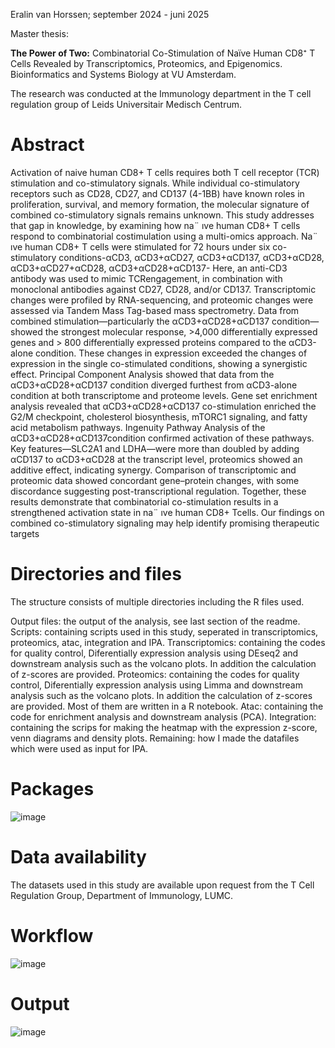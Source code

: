 Eralin van Horssen; september 2024 - juni 2025

Master thesis:

**The Power of Two:** Combinatorial Co-Stimulation of Naïve Human CD8⁺ T Cells Revealed by Transcriptomics, Proteomics, and Epigenomics. 
Bioinformatics and Systems Biology at VU Amsterdam. 

The research was conducted at the Immunology department in the T cell regulation group of Leids Universitair Medisch Centrum.

# Abstract
Activation of naive human CD8+ T cells requires both T cell receptor (TCR) stimulation and co-stimulatory signals. While individual co-stimulatory receptors such as CD28, CD27, and CD137 (4-1BB) have known roles in proliferation, survival, and memory formation, the molecular signature of combined co-stimulatory signals remains unknown. This study addresses that gap in knowledge, by examining how na¨ ıve human CD8+ T cells respond to combinatorial costimulation using a multi-omics approach. Na¨ ıve human CD8+ T cells were stimulated for 72 hours under six co-stimulatory conditions-αCD3, αCD3+αCD27, αCD3+αCD137, αCD3+αCD28, αCD3+αCD27+αCD28, αCD3+αCD28+αCD137- Here, an anti-CD3 antibody was used to mimic TCRengagement, in combination with monoclonal antibodies against CD27, CD28, and/or CD137. Transcriptomic changes were profiled by RNA-sequencing, and proteomic changes were assessed via Tandem Mass Tag-based mass spectrometry. Data from combined stimulation—particularly the αCD3+αCD28+αCD137 condition— showed the strongest molecular response, >4,000 differentially expressed genes and > 800 differentially expressed proteins compared to the αCD3-alone condition. These changes in expression exceeded the changes of expression in the single co-stimulated conditions, showing a synergistic effect. Principal Component Analysis showed that data from the αCD3+αCD28+αCD137 condition diverged furthest from αCD3-alone condition at both transcriptome and proteome levels. Gene set enrichment analysis revealed that αCD3+αCD28+αCD137 co-stimulation enriched the G2/M checkpoint, cholesterol biosynthesis, mTORC1 signaling, and fatty acid metabolism pathways. Ingenuity Pathway Analysis of the αCD3+αCD28+αCD137condition confirmed activation of these pathways. Key features—SLC2A1 and LDHA—were more than doubled by adding αCD137 to αCD3+αCD28 at the transcript level, proteomics showed an additive effect, indicating synergy. Comparison of transcriptomic and proteomic data showed concordant gene–protein changes, with some discordance suggesting post-transcriptional regulation. Together, these results demonstrate that combinatorial co-stimulation results in a strengthened activation state in na¨ ıve human CD8+ Tcells. Our findings on combined co-stimulatory signaling may help identify promising therapeutic targets



# Directories and files 

The structure consists of multiple directories including the R files used.

Output files: the output of the analysis, see last section of the readme. 
Scripts: containing scripts used in this study, seperated in transcriptomics, proteomics, atac, integration and IPA. 
Transcriptomics: containing the codes for quality control, Diferentially expression analysis using DEseq2 and downstream analysis such as the volcano plots. In addition the calculation of z-scores are provided.
Proteomics: containing the codes for quality control, Diferentially expression analysis using Limma and downstream analysis such as the volcano plots. In addition the calculation of z-scores are provided. Most of them are written in a R notebook. 
Atac: containing the code for enrichment analysis and downstream analysis (PCA). 
Integration: containing the scrips for making the heatmap with the expression z-score, venn diagrams and density plots. 
Remaining: how I made the datafiles which were used as input for IPA. 


# Packages
![image](https://github.com/user-attachments/assets/771643b8-1d7d-4178-878f-9785388f9082)
 

# Data availability 
The datasets used in this study are available upon request from the T Cell Regulation Group, Department of Immunology, LUMC.

# Workflow
![image](https://github.com/user-attachments/assets/0f19444d-6289-44c9-9384-a947d24439c5)


# Output
![image](https://github.com/user-attachments/assets/3e107f9c-f903-4df3-9246-7ac44b6f5235)

